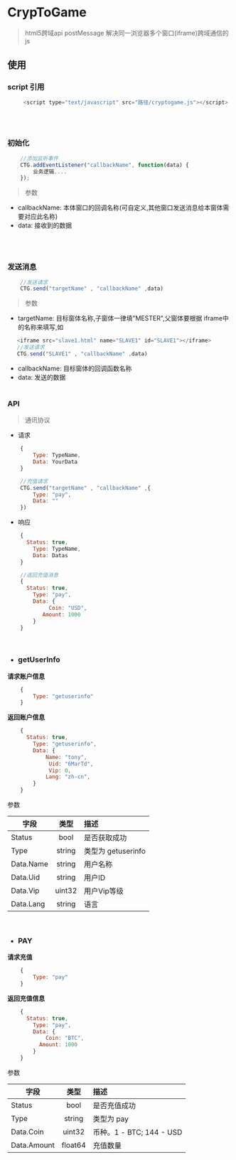 # CrypToGame

> html5跨域api postMessage 解决同一浏览器多个窗口(iframe)跨域通信的js

## 使用

###    script 引用
```javascript
     <script type="text/javascript" src="路径/cryptogame.js"></script>
```
<br><br>
###    初始化
```javascript
    //添加监听事件
    CTG.addEventListener("callbackName", function(data) {
        业务逻辑....
    });
```
>参数
   * callbackName:  本体窗口的回调名称(可自定义,其他窗口发送消息给本窗体需要对应此名称)
   * data:  接收到的数据

<br><br>
###   发送消息
```javascript
    //发送请求
    CTG.send("targetName" , "callbackName" ,data)
```
>参数
   * targetName:  目标窗体名称,子窗体一律填"MESTER",父窗体要根据 iframe中的名称来填写,如 <br>
 ```javascript
    <iframe src="slave1.html" name="SLAVE1" id="SLAVE1"></iframe> 
    //发送请求
    CTG.send("SLAVE1" , "callbackName" ,data)
 ```

   *    callbackName: 目标窗体的回调函数名称
   *    data: 发送的数据
<br><br>

###    API
>通讯协议
*   请求
```javascript
    {
        Type: TypeName,
        Data: YourData
    }

    //充值请求
    CTG.send("targetName" , "callbackName" ,{
        Type: "pay",
        Data: ""
    })
```
    
*   响应
```javascript
    {   
      Status: true,
        Type: TypeName,
        Data: Datas
    }

    //返回充值消息
    {
      Status: true,
        Type: "pay",
        Data: {
             Coin: "USD",
           Amount: 1000
        }
    }
```
<br>


* ### getUserInfo

 **请求账户信息**
```javascript
    {
        Type: "getuserinfo"
    }
```
**返回账户信息**

```javascript
    {
      Status: true,
        Type: "getuserinfo",
        Data: {
            Name: "tony",
             Uid: "6MarTd",
             Vip: 0,
            Lang: "zh-cn",
        }
    }
```

参数

| 字段 | 类型 | 描述 |
| - | :-: | :- |
|Status | bool |  是否获取成功 |
|Type | string| 类型为 getuserinfo |
|Data.Name | string | 用户名称 |
|Data.Uid | string | 用户ID |
|Data.Vip | uint32 | 用户Vip等级|
|Data.Lang | string | 语言|

<br>

* ### **PAY**

 **请求充值**
```javascript
    {
        Type: "pay"
    }
```
**返回充值信息**

```javascript
    {
      Status: true,
        Type: "pay",
        Data: {
            Coin: "BTC",
          Amount: 1000
        }
    }
```

参数

| 字段 | 类型 | 描述 |
| - | :-: | :- |
|Status | bool |  是否充值成功 |
|Type | string| 类型为 pay |
|Data.Coin | uint32 | 币种。1 - BTC; 144 - USD|
|Data.Amount | float64 | 充值数量 |



